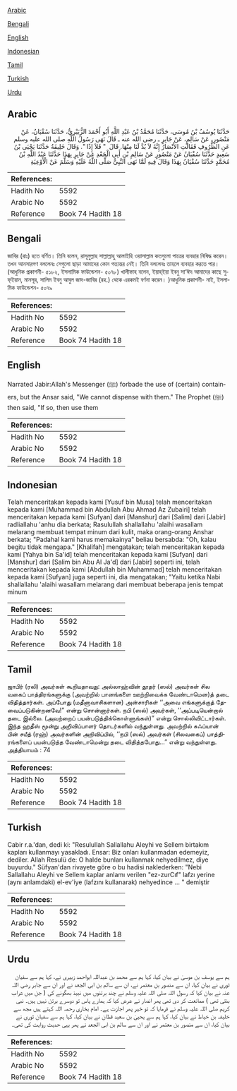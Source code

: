 [Arabic](#arabic)

[Bengali](#bengali)

[English](#english)

[Indonesian](#indonesian)

[Tamil](#tamil)

[Turkish](#turkish)

[Urdu](#urdu)

## Arabic


<div dir="rtl" lang="ar" style={{fontSize:'larger',backgroundColor:'#f8f9fa',padding:20}}>
حَدَّثَنَا يُوسُفُ بْنُ مُوسَى، حَدَّثَنَا مُحَمَّدُ بْنُ عَبْدِ اللَّهِ أَبُو أَحْمَدَ الزُّبَيْرِيُّ، حَدَّثَنَا سُفْيَانُ، عَنْ مَنْصُورٍ، عَنْ سَالِمٍ، عَنْ جَابِرٍ ـ رضى الله عنه ـ قَالَ نَهَى رَسُولُ اللَّهِ صلى الله عليه وسلم عَنِ الظُّرُوفِ فَقَالَتِ الأَنْصَارُ إِنَّهُ لاَ بُدَّ لَنَا مِنْهَا‏.‏ قَالَ ‏ "‏ فَلاَ إِذًا ‏"‏‏.‏ وَقَالَ خَلِيفَةُ حَدَّثَنَا يَحْيَى بْنُ سَعِيدٍ حَدَّثَنَا سُفْيَانُ عَنْ مَنْصُورٍ عَنْ سَالِمِ بْنِ أَبِي الْجَعْدِ عَنْ جَابِرٍ بِهَذَا حَدَّثَنَا عَبْدُ اللَّهِ بْنُ مُحَمَّدٍ حَدَّثَنَا سُفْيَانُ بِهَذَا وَقَالَ فِيهِ لَمَّا نَهَى النَّبِيُّ صَلَّى اللَّهُ عَلَيْهِ وَسَلَّمَ عَنْ الْأَوْعِيَةِ
</div>
<div style={{backgroundColor:'#f8f9fa',padding:20, marginBottom: 10}}><table> <thead> <tr> <th>References:</th> <th></th> </tr> </thead> <tbody><tr><td>Hadith No</td><td>5592</td></tr><tr><td>Arabic No</td><td>5592</td></tr><tr><td>Reference</td><td>Book 74 Hadith 18</td></tr></tbody></table></div>

## Bengali


<div dir="ltr" lang="bn" style={{fontSize:'larger',backgroundColor:'#f8f9fa',padding:20}}>
জাবির (রাঃ) হতে বর্ণিত। তিনি বলেন, রাসূলুল্লাহ সাল্লাল্লাহু আলাইহি ওয়াসাল্লাম কতগুলো পাত্রের ব্যবহার নিষিদ্ধ করেন। তখন আনসারগণ বললেনঃ সেগুলো ছাড়া আমাদের কোন গত্যন্তর নেই। তিনি বললেনঃ তাহলে ব্যবহার করতে পার। (আধুনিক প্রকাশনী- ৫১৮২, ইসলামিক ফাউন্ডেশন- ৫০৭৮) খালীফাহ বলেন, ইয়াহ্ইয়া ইবনু সা‘ঈদ আমাদের কাছে সুফ্ইয়ান, মানসূর, সালিম ইবনু আবুল জাদ-জাবির (রহ.) থেকে এরকমই বর্ণনা করেন। )আধুনিক প্রকাশনী- নাই, ইসলামিক ফাউন্ডেশন- ৫০৭৯
</div>
<div style={{backgroundColor:'#f8f9fa',padding:20, marginBottom: 10}}><table> <thead> <tr> <th>References:</th> <th></th> </tr> </thead> <tbody><tr><td>Hadith No</td><td>5592</td></tr><tr><td>Arabic No</td><td>5592</td></tr><tr><td>Reference</td><td>Book 74 Hadith 18</td></tr></tbody></table></div>

## English


<div dir="ltr" lang="en" style={{fontSize:'larger',backgroundColor:'#f8f9fa',padding:20}}>
Narrated Jabir:Allah's Messenger (ﷺ) forbade the use of (certain) containers, but the Ansar said, "We cannot dispense with them." The Prophet (ﷺ) then said, "If so, then use them
</div>
<div style={{backgroundColor:'#f8f9fa',padding:20, marginBottom: 10}}><table> <thead> <tr> <th>References:</th> <th></th> </tr> </thead> <tbody><tr><td>Hadith No</td><td>5592</td></tr><tr><td>Arabic No</td><td>5592</td></tr><tr><td>Reference</td><td>Book 74 Hadith 18</td></tr></tbody></table></div>

## Indonesian


<div dir="ltr" lang="id" style={{fontSize:'larger',backgroundColor:'#f8f9fa',padding:20}}>
Telah menceritakan kepada kami [Yusuf bin Musa] telah menceritakan kepada kami [Muhammad bin Abdullah Abu Ahmad Az Zubairi] telah menceritakan kepada kami [Sufyan] dari [Manshur] dari [Salim] dari [Jabir] radliallahu 'anhu dia berkata; Rasulullah shallallahu 'alaihi wasallam melarang membuat tempat minum dari kulit, maka orang-orang Anshar berkata; "Padahal kami harus memakainya" beliau bersabda: "Oh, kalau begitu tidak mengapa." [Khalifah] mengatakan; telah menceritakan kepada kami [Yahya bin Sa'id] telah menceritakan kepada kami [Sufyan] dari [Manshur] dari [Salim bin Abu Al Ja'd] dari [Jabir] seperti ini, telah menceritakan kepada kami [Abdullah bin Muhammad] telah menceritakan kepada kami [Sufyan] juga seperti ini, dia mengatakan; "Yaitu ketika Nabi shallallahu 'alaihi wasallam melarang dari membuat beberapa jenis tempat minum
</div>
<div style={{backgroundColor:'#f8f9fa',padding:20, marginBottom: 10}}><table> <thead> <tr> <th>References:</th> <th></th> </tr> </thead> <tbody><tr><td>Hadith No</td><td>5592</td></tr><tr><td>Arabic No</td><td>5592</td></tr><tr><td>Reference</td><td>Book 74 Hadith 18</td></tr></tbody></table></div>

## Tamil


<div dir="ltr" lang="ta" style={{fontSize:'larger',backgroundColor:'#f8f9fa',padding:20}}>
ஜாபிர் (ரலி) அவர்கள் கூறியதாவது: அல்லாஹ்வின் தூதர் (ஸல்) அவர்கள் சில வகைப் பாத்திரங்களுக்கு (அவற்றில் பானங்களை ஊற்றிவைக்க வேண்டாமென)த் தடை விதித்தார்கள். அப்போது (மதீனாவாசிகளான) அன்சாரிகள் ‘‘அவை எங்களுக்குத் தேவைப்படுகின்றனவே!” என்று சொன்னார்கள். நபி (ஸல்) அவர்கள், ‘‘அப்படியென்றால் தடை இல்லை. (அவற்றைப் பயன்படுத்திக்கொள்ளுங்கள்)” என்று சொல்லிவிட்டார்கள். இந்த ஹதீஸ் மூன்று அறிவிப்பாளர் தொடர்களில் வந்துள்ளது. அவற்றில் சுஃப்யான் பின் சயீத் (ரஹ்) அவர்களின் அறிவிப்பில், ‘‘நபி (ஸல்) அவர்கள் (சிலவகைப்) பாத்திரங்களைப் பயன்படுத்த வேண்டாமென்று தடை விதித்தபோது...” என்று வந்துள்ளது. அத்தியாயம் : 74
</div>
<div style={{backgroundColor:'#f8f9fa',padding:20, marginBottom: 10}}><table> <thead> <tr> <th>References:</th> <th></th> </tr> </thead> <tbody><tr><td>Hadith No</td><td>5592</td></tr><tr><td>Arabic No</td><td>5592</td></tr><tr><td>Reference</td><td>Book 74 Hadith 18</td></tr></tbody></table></div>

## Turkish


<div dir="ltr" lang="tr" style={{fontSize:'larger',backgroundColor:'#f8f9fa',padding:20}}>
Cabir r.a.'dan, dedi ki: "Resulullah Sallallahu Aleyhi ve Sellem birtakım kapları kullanmayı yasakladı. Ensar: Biz onları kullanmadan edemeyiz, dediler. Allah Resulü de: O halde bunları kullanmak nehyedilmez, diye buyurdu." Süfyan'dan rivayete göre o bu hadisi naklederken: "Nebi Sallallahu Aleyhi ve Sellem kaplar anlamı verilen "ez-zurCıf" lafzı yerine (aynı anlamdaki) el-ev'iye (lafzını kullanarak) nehyedince ... " demiştir
</div>
<div style={{backgroundColor:'#f8f9fa',padding:20, marginBottom: 10}}><table> <thead> <tr> <th>References:</th> <th></th> </tr> </thead> <tbody><tr><td>Hadith No</td><td>5592</td></tr><tr><td>Arabic No</td><td>5592</td></tr><tr><td>Reference</td><td>Book 74 Hadith 18</td></tr></tbody></table></div>

## Urdu


<div dir="rtl" lang="ur" style={{fontSize:'larger',backgroundColor:'#f8f9fa',padding:20}}>
ہم سے یوسف بن موسیٰ نے بیان کیا، کہا ہم سے محمد بن عبداللہ ابواحمد زبیری نے، کہا ہم سے سفیان ثوری نے بیان کیا، ان سے منصور بن معتمر نے، ان سے سالم بن ابی الجعد نے اور ان سے جابر رضی اللہ عنہ نے بیان کیا کہ رسول اللہ صلی اللہ علیہ وسلم نے چند برتنوں میں نبیذ بھگونے کی ( جن میں شراب بنتی تھی ) ممانعت کر دی تھی پھر انصار نے عرض کیا کہ ہمارے پاس تو دوسرے برتن نہیں ہیں۔ نبی کریم صلی اللہ علیہ وسلم نے فرمایا کہ تو خیر پھر اجازت ہے۔ امام بخاری رحمہ اللہ کہتے ہیں مجھ سے خلیفہ بن خیاط نے بیان کیا، کہا ہم سے یحییٰ بن سعید قطان نے بیان کیا، کہا ہم سے سفیان ثوری نے بیان کیا، ان سے منصور بن معتمر نے اور ان سے سالم بن ابی الجعد نے پھر یہی حدیث روایت کی تھی۔
</div>
<div style={{backgroundColor:'#f8f9fa',padding:20, marginBottom: 10}}><table> <thead> <tr> <th>References:</th> <th></th> </tr> </thead> <tbody><tr><td>Hadith No</td><td>5592</td></tr><tr><td>Arabic No</td><td>5592</td></tr><tr><td>Reference</td><td>Book 74 Hadith 18</td></tr></tbody></table></div>